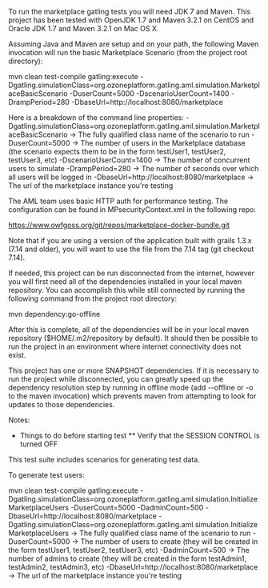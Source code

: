 To run the marketplace gatling tests you will need JDK 7 and
Maven. This project has been tested with OpenJDK 1.7 and Maven 3.2.1 on CentOS
and Oracle JDK 1.7 and Maven 3.2.1 on Mac OS X.

Assuming Java and Maven are setup and on your path, the following Maven invocation will run the basic Marketplace Scenario (from the project root directory):

mvn clean test-compile gatling:execute -Dgatling.simulationClass=org.ozoneplatform.gatling.aml.simulation.MarketplaceBasicScenario -DuserCount=5000 -DscenarioUserCount=1400 -DrampPeriod=280 -DbaseUrl=http://localhost:8080/marketplace

Here is a breakdown of the command line properties:
-Dgatling.simulationClass=org.ozoneplatform.gatling.aml.simulation.MarketplaceBasicScenario -> The fully qualified class name of the scenario to run
-DuserCount=5000 -> The number of users in the Marketplace database (the scenario expects them to be in the form testUser1, testUser2, testUser3, etc)
-DscenarioUserCount=1400 -> The number of concurrent users to simulate
-DrampPeriod=280 -> The number of seconds over which all users will be logged in
-DbaseUrl=http://localhost:8080/marketplace -> The url of the marketplace instance you're testing


The AML team uses basic HTTP auth for performance testing. The configuration can be found in MPsecurityContext.xml in the following repo:

https://www.owfgoss.org/git/repos/marketplace-docker-bundle.git

Note that if you are using a version of the application built with grails 1.3.x (7.14 and older), you will want to use the file from the 7.14 tag (git checkout 7.14).

If needed, this project can be run disconnected from the internet, however you will first need all of the dependencies installed in your local maven repository. You can accomplish this
while still connected by running the following command from the project root directory:

mvn dependency:go-offline

After this is complete, all of the dependencies will be in your local maven repository ($HOME/.m2/repository by default). It should then be possible to run
the project in an environment where internet connectivity does not exist.

This project has one or more SNAPSHOT dependencies. If it is necessary to run the project while disconnected, you can greatly
speed up the dependency resolution step by running in offline mode (add --offline or -o to the maven invocation) which prevents
maven from attempting to look for updates to those dependencies.

Notes:
* Things to do before starting test
** Verify that the SESSION CONTROL is turned OFF


This test suite includes scenarios for generating test data.

To generate test users:

mvn clean test-compile gatling:execute -Dgatling.simulationClass=org.ozoneplatform.gatling.aml.simulation.InitializeMarketplaceUsers -DuserCount=5000 -DadminCount=500 -DbaseUrl=http://localhost:8080/marketplace
-Dgatling.simulationClass=org.ozoneplatform.gatling.aml.simulation.InitializeMarketplaceUsers -> The fully qualified class name of the scenario to run
-DuserCount=5000 -> The number of users to create (they will be created in the form testUser1, testUser2, testUser3, etc)
-DadminCount=500 -> The number of admins to create (they will be created in the form testAdmin1, testAdmin2, testAdmin3, etc)
-DbaseUrl=http://localhost:8080/marketplace -> The url of the marketplace instance you're testing
